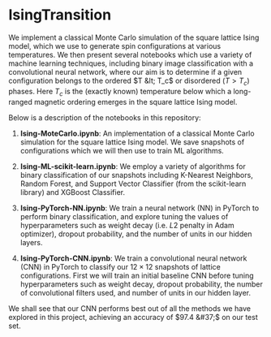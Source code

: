 # IsingTransition

We implement a classical Monte Carlo simulation of the square lattice Ising model, which we use to generate spin configurations at various temperatures. We then present several notebooks which use a variety of machine learning techniques, including binary image classification with a convolutional neural network, where our aim is to determine if a given configuration belongs to the ordered $T &lt; T_c$ or disordered $(T>T_c)$ phases. Here $T_c$ is the (exactly known) temperature below which a long-ranged magnetic ordering emerges in the square lattice Ising model.

Below is a description of the notebooks in this repository:

1. <b>Ising-MoteCarlo.ipynb</b>: An implementation of a classical Monte Carlo simulation for the square lattice Ising model. We save snapshots of configurations which we will then use to train ML algorithms.

2. <b>Ising-ML-scikit-learn.ipynb</b>: We employ a variety of algorithms for binary classification of our snapshots including K-Nearest Neighbors, Random Forest, and Support Vector Classifier (from the scikit-learn library) and XGBoost Classifier. 

3. <b>Ising-PyTorch-NN.ipynb</b>: We train a neural network (NN) in PyTorch to perform binary classification, and explore tuning the values of hyperparameters such as weight decay (i.e. $L2$ penalty in Adam optimizer), dropout probability, and the number of units in our hidden layers.

4. <b>Ising-PyTorch-CNN.ipynb</b>: We train a convolutional neural network (CNN) in PyTorch to classify our $12 \times 12$ snapshots of lattice configurations. First we will train an initial baseline CNN before tuning hyperparameters such as weight decay, dropout probability, the number of convolutional filters used, and number of units in our hidden layer. 

We shall see that our CNN performs best out of all the methods we have explored in this project, achieving an accuracy of $97.4 &#37;$ on our test set.